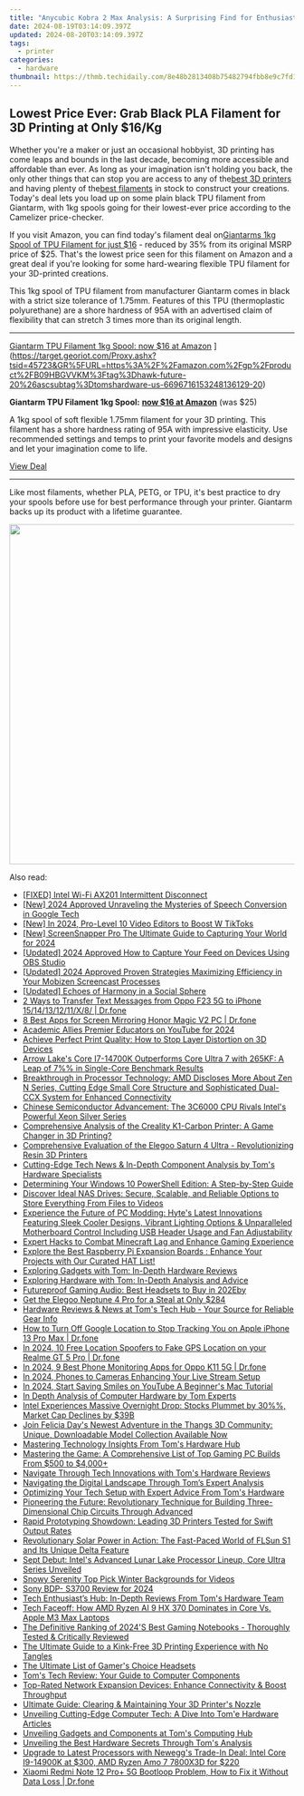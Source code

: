 ```yaml
---
title: "Anycubic Kobra 2 Max Analysis: A Surprising Find for Enthusiasts"
date: 2024-08-19T03:14:09.397Z
updated: 2024-08-20T03:14:09.397Z
tags:
  - printer
categories:
  - hardware
thumbnail: https://thmb.techidaily.com/8e48b2813408b75482794fbb8e9c7fd16cd8c115a0a176db85647e2b441ce187.jpg
---
```


## Lowest Price Ever: Grab Black PLA Filament for 3D Printing at Only $16/Kg

Whether you're a maker or just an occasional hobbyist, 3D printing has come leaps and bounds in the last decade, becoming more accessible and affordable than ever. As long as your imagination isn't holding you back, the only other things that can stop you are access to any of the[best 3D printers](https://www.tomshardware.com/best-picks/best-3d-printers) and having plenty of the[best filaments](https://www.tomshardware.com/best-picks/best-filaments-for-3d-printing) in stock to construct your creations. Today's deal lets you load up on some plain black TPU filament from Giantarm, with 1kg spools going for their lowest-ever price according to the Camelizer price-checker.

 If you visit Amazon, you can find today's filament deal on[Giantarms 1kg Spool of TPU Filament for just $16](https://target.georiot.com/Proxy.ashx?tsid=45723&GR%5FURL=https%3A%2F%2Famazon.com%2Fgp%2Fproduct%2FB09HBGVVKM%3Ftag%3Dhawk-future-20%26ascsubtag%3Dtomshardware-us-7057172478014116574-20) \- reduced by 35% from its original MSRP price of $25\. That's the lowest price seen for this filament on Amazon and a great deal if you're looking for some hard-wearing flexible TPU filament for your 3D-printed creations.

 This 1kg spool of TPU filament from manufacturer Giantarm comes in black with a strict size tolerance of 1.75mm. Features of this TPU (thermoplastic polyurethane) are a shore hardness of 95A with an advertised claim of flexibility that can stretch 3 times more than its original length.

---

[Giantarm TPU Filament 1kg Spool: now $16 at Amazon](https://cdn.mos.cms.futurecdn.net/PAhV48MHiDQzyvDpWobjeD-200-100.png "Giantarm TPU Filament 1kg Spool: now $16 at Amazon") ](https://target.georiot.com/Proxy.ashx?tsid=45723&GR%5FURL=https%3A%2F%2Famazon.com%2Fgp%2Fproduct%2FB09HBGVVKM%3Ftag%3Dhawk-future-20%26ascsubtag%3Dtomshardware-us-6696716153248136129-20)

**Giantarm TPU Filament 1kg Spool:** [**now $16 at Amazon**](https://target.georiot.com/Proxy.ashx?tsid=45723&GR%5FURL=https%3A%2F%2Famazon.com%2Fgp%2Fproduct%2FB09HBGVVKM%3Ftag%3Dhawk-future-20%26ascsubtag%3Dtomshardware-us-6564536993832971154-20) (was $25)  
  
 A 1kg spool of soft flexible 1.75mm filament for your 3D printing. This filament has a shore hardness rating of 95A with impressive elasticity. Use recommended settings and temps to print your favorite models and designs and let your imagination come to life.

[View Deal](https://target.georiot.com/Proxy.ashx?tsid=45723&GR%5FURL=https%3A%2F%2Famazon.com%2Fgp%2Fproduct%2FB09HBGVVKM%3Ftag%3Dhawk-future-20%26ascsubtag%3Dtomshardware-us-6696716153248136129-20)

---

 Like most filaments, whether PLA, PETG, or TPU, it's best practice to dry your spools before use for best performance through your printer. Giantarm backs up its product with a lifetime guarantee.


<ins class="adsbygoogle"
     style="display:block"
     data-ad-format="autorelaxed"
     data-ad-client="ca-pub-7571918770474297"
     data-ad-slot="1223367746"></ins>



<ins class="adsbygoogle"
     style="display:block"
     data-ad-client="ca-pub-7571918770474297"
     data-ad-slot="8358498916"
     data-ad-format="auto"
     data-full-width-responsive="true"></ins>

<!-- affiliate ads begin -->
<a href="https://appsumo.8odi.net/c/5597632/2075482/7443" target="_top" id="2075482"><img src="//a.impactradius-go.com/display-ad/7443-2075482" border="0" alt="" width="1200" height="600"/></a><img height="0" width="0" src="https://appsumo.8odi.net/i/5597632/2075482/7443" style="position:absolute;visibility:hidden;" border="0" />
<!-- affiliate ads end -->
<span class="atpl-alsoreadstyle">Also read:</span>
<div><ul>
<li><a href="https://driver-error.techidaily.com/fixed-intel-wi-fi-ax201-intermittent-disconnect/"><u>[FIXED] Intel Wi-Fi AX201 Intermittent Disconnect</u></a></li>
<li><a href="https://screen-capture.techidaily.com/new-2024-approved-unraveling-the-mysteries-of-speech-conversion-in-google-tech/"><u>[New] 2024 Approved  Unraveling the Mysteries of Speech Conversion in Google Tech</u></a></li>
<li><a href="https://tiktok-video-recordings.techidaily.com/new-in-2024-pro-level-10-video-editors-to-boost-w-tiktoks/"><u>[New] In 2024, Pro-Level 10 Video Editors to Boost W TikToks</u></a></li>
<li><a href="https://digital-screen-recording.techidaily.com/new-screensnapper-pro-the-ultimate-guide-to-capturing-your-world-for-2024/"><u>[New] ScreenSnapper Pro  The Ultimate Guide to Capturing Your World for 2024</u></a></li>
<li><a href="https://facebook-video-recording.techidaily.com/updated-2024-approved-how-to-capture-your-feed-on-devices-using-obs-studio/"><u>[Updated] 2024 Approved  How to Capture Your Feed on Devices Using OBS Studio</u></a></li>
<li><a href="https://on-screen-recording.techidaily.com/updated-2024-approved-proven-strategies-maximizing-efficiency-in-your-mobizen-screencast-processes/"><u>[Updated] 2024 Approved  Proven Strategies  Maximizing Efficiency in Your Mobizen Screencast Processes</u></a></li>
<li><a href="https://tiktok-clips.techidaily.com/updated-echoes-of-harmony-in-a-social-sphere/"><u>[Updated] Echoes of Harmony in a Social Sphere</u></a></li>
<li><a href="https://blog-min.techidaily.com/2-ways-to-transfer-text-messages-from-oppo-f23-5g-to-iphone-1514131211x8-drfone-by-drfone-transfer-from-android-transfer-from-android/"><u>2 Ways to Transfer Text Messages from Oppo F23 5G to iPhone 15/14/13/12/11/X/8/ | Dr.fone</u></a></li>
<li><a href="https://screen-mirror.techidaily.com/8-best-apps-for-screen-mirroring-honor-magic-v2-pc-drfone-by-drfone-android/"><u>8 Best Apps for Screen Mirroring Honor Magic V2 PC | Dr.fone</u></a></li>
<li><a href="https://youtube-clips.techidaily.com/academic-allies-premier-educators-on-youtube-for-2024/"><u>Academic Allies  Premier Educators on YouTube for 2024</u></a></li>
<li><a href="https://hardware-tips.techidaily.com/achieve-perfect-print-quality-how-to-stop-layer-distortion-on-3d-devices/"><u>Achieve Perfect Print Quality: How to Stop Layer Distortion on 3D Devices</u></a></li>
<li><a href="https://hardware-tips.techidaily.com/arrow-lakes-core-i7-14700k-outperforms-core-ultra-7-with-265kf-a-leap-of-7-in-single-core-benchmark-results/"><u>Arrow Lake's Core I7-14700K Outperforms Core Ultra 7 with 265KF: A Leap of 7%% in Single-Core Benchmark Results</u></a></li>
<li><a href="https://hardware-tips.techidaily.com/breakthrough-in-processor-technology-amd-discloses-more-about-zen-n-series-cutting-edge-small-core-structure-and-sophisticated-dual-ccx-system-for-enhanced-29/"><u>Breakthrough in Processor Technology: AMD Discloses More About Zen N Series, Cutting Edge Small Core Structure and Sophisticated Dual-CCX System for Enhanced Connectivity</u></a></li>
<li><a href="https://hardware-tips.techidaily.com/chinese-semiconductor-advancement-the-3c6000-cpu-rivals-intels-powerful-xeon-silver-series/"><u>Chinese Semiconductor Advancement: The 3C6000 CPU Rivals Intel's Powerful Xeon Silver Series</u></a></li>
<li><a href="https://hardware-tips.techidaily.com/comprehensive-analysis-of-the-creality-k1-carbon-printer-a-game-changer-in-3d-printing/"><u>Comprehensive Analysis of the Creality K1-Carbon Printer: A Game Changer in 3D Printing?</u></a></li>
<li><a href="https://hardware-tips.techidaily.com/comprehensive-evaluation-of-the-elegoo-saturn-4-ultra-revolutionizing-resin-3d-printers/"><u>Comprehensive Evaluation of the Elegoo Saturn 4 Ultra - Revolutionizing Resin 3D Printers</u></a></li>
<li><a href="https://hardware-tips.techidaily.com/cutting-edge-tech-news-and-in-depth-component-analysis-by-toms-hardware-specialists/"><u>Cutting-Edge Tech News & In-Depth Component Analysis by Tom's Hardware Specialists</u></a></li>
<li><a href="https://win-forum.techidaily.com/determining-your-windows-10-powershell-edition-a-step-by-step-guide/"><u>Determining Your Windows 10 PowerShell Edition: A Step-by-Step Guide</u></a></li>
<li><a href="https://hardware-tips.techidaily.com/discover-ideal-nas-drives-secure-scalable-and-reliable-options-to-store-everything-from-files-to-videos/"><u>Discover Ideal NAS Drives: Secure, Scalable, and Reliable Options to Store Everything From Files to Videos</u></a></li>
<li><a href="https://hardware-tips.techidaily.com/experience-the-future-of-pc-modding-hytes-latest-innovations-featuring-sleek-cooler-designs-vibrant-lighting-options-and-unparalleled-motherboard-control-in4/"><u>Experience the Future of PC Modding: Hyte's Latest Innovations Featuring Sleek Cooler Designs, Vibrant Lighting Options & Unparalleled Motherboard Control Including USB Header Usage and Fan Adjustability</u></a></li>
<li><a href="https://common-error.techidaily.com/expert-hacks-to-combat-minecraft-lag-and-enhance-gaming-experience/"><u>Expert Hacks to Combat Minecraft Lag and Enhance Gaming Experience</u></a></li>
<li><a href="https://hardware-tips.techidaily.com/explore-the-best-raspberry-pi-expansion-boards-enhance-your-projects-with-our-curated-hat-list/"><u>Explore the Best Raspberry Pi Expansion Boards : Enhance Your Projects with Our Curated HAT List!</u></a></li>
<li><a href="https://hardware-tips.techidaily.com/exploring-gadgets-with-tom-in-depth-hardware-reviews/"><u>Exploring Gadgets with Tom: In-Depth Hardware Reviews</u></a></li>
<li><a href="https://hardware-tips.techidaily.com/exploring-hardware-with-tom-in-depth-analysis-and-advice/"><u>Exploring Hardware with Tom: In-Depth Analysis and Advice</u></a></li>
<li><a href="https://hardware-tips.techidaily.com/futureproof-gaming-audio-best-headsets-to-buy-in-202eby/"><u>Futureproof Gaming Audio: Best Headsets to Buy in 202Eby</u></a></li>
<li><a href="https://hardware-tips.techidaily.com/1723125142417-get-the-elegoo-neptune-4-pro-for-a-steal-at-only-284/"><u>Get the Elegoo Neptune 4 Pro for a Steal at Only $284</u></a></li>
<li><a href="https://hardware-tips.techidaily.com/hardware-reviews-and-news-at-toms-tech-hub-your-source-for-reliable-gear-info/"><u>Hardware Reviews & News at Tom's Tech Hub - Your Source for Reliable Gear Info</u></a></li>
<li><a href="https://ios-location-track.techidaily.com/how-to-turn-off-google-location-to-stop-tracking-you-on-apple-iphone-13-pro-max-drfone-by-drfone-virtual-ios/"><u>How to Turn Off Google Location to Stop Tracking You on Apple iPhone 13 Pro Max | Dr.fone</u></a></li>
<li><a href="https://android-location.techidaily.com/in-2024-10-free-location-spoofers-to-fake-gps-location-on-your-realme-gt-5-pro-drfone-by-drfone-virtual/"><u>In 2024, 10 Free Location Spoofers to Fake GPS Location on your Realme GT 5 Pro | Dr.fone</u></a></li>
<li><a href="https://android-location-track.techidaily.com/in-2024-9-best-phone-monitoring-apps-for-oppo-k11-5g-drfone-by-drfone-virtual-android/"><u>In 2024, 9 Best Phone Monitoring Apps for Oppo K11 5G | Dr.fone</u></a></li>
<li><a href="https://screen-activity-recording.techidaily.com/in-2024-phones-to-cameras-enhancing-your-live-stream-setup/"><u>In 2024, Phones to Cameras  Enhancing Your Live Stream Setup</u></a></li>
<li><a href="https://youtube-help.techidaily.com/in-2024-start-saving-smiles-on-youtube-a-beginners-mac-tutorial/"><u>In 2024, Start Saving Smiles on YouTube  A Beginner's Mac Tutorial</u></a></li>
<li><a href="https://hardware-tips.techidaily.com/in-depth-analysis-of-computer-hardware-by-tom-experts/"><u>In Depth Analysis of Computer Hardware by Tom Experts</u></a></li>
<li><a href="https://hardware-tips.techidaily.com/intel-experiences-massive-overnight-drop-stocks-plummet-by-30-market-cap-declines-by-39b/"><u>Intel Experiences Massive Overnight Drop: Stocks Plummet by 30%%, Market Cap Declines by $39B</u></a></li>
<li><a href="https://hardware-tips.techidaily.com/join-felicia-days-newest-adventure-in-the-thangs-3d-community-unique-downloadable-model-collection-available-now/"><u>Join Felicia Day's Newest Adventure in the Thangs 3D Community: Unique, Downloadable Model Collection Available Now</u></a></li>
<li><a href="https://hardware-tips.techidaily.com/mastering-technology-insights-from-toms-hardware-hub/"><u>Mastering Technology Insights From Tom's Hardware Hub</u></a></li>
<li><a href="https://hardware-tips.techidaily.com/mastering-the-game-a-comprehensive-list-of-top-gaming-pc-builds-from-500-to-4000plus/"><u>Mastering the Game: A Comprehensive List of Top Gaming PC Builds From $500 to $4,000+</u></a></li>
<li><a href="https://hardware-tips.techidaily.com/navigate-through-tech-innovations-with-toms-hardware-reviews/"><u>Navigate Through Tech Innovations with Tom's Hardware Reviews</u></a></li>
<li><a href="https://hardware-tips.techidaily.com/navigating-the-digital-landscape-through-toms-expert-analysis/"><u>Navigating the Digital Landscape Through Tom’s Expert Analysis</u></a></li>
<li><a href="https://hardware-tips.techidaily.com/optimizing-your-tech-setup-with-expert-advice-from-toms-hardware/"><u>Optimizing Your Tech Setup with Expert Advice From Tom's Hardware</u></a></li>
<li><a href="https://hardware-tips.techidaily.com/pioneering-the-future-revolutionary-technique-for-building-three-dimensional-chip-circuits-through-advanced/"><u>Pioneering the Future: Revolutionary Technique for Building Three-Dimensional Chip Circuits Through Advanced</u></a></li>
<li><a href="https://hardware-tips.techidaily.com/rapid-prototyping-showdown-leading-3d-printers-tested-for-swift-output-rates/"><u>Rapid Prototyping Showdown: Leading 3D Printers Tested for Swift Output Rates</u></a></li>
<li><a href="https://hardware-tips.techidaily.com/revolutionary-solar-power-in-action-the-fast-paced-world-of-flsun-s1-and-its-unique-delta-feature/"><u>Revolutionary Solar Power in Action: The Fast-Paced World of FLSun S1 and Its Unique Delta Feature</u></a></li>
<li><a href="https://hardware-tips.techidaily.com/sept-debut-intels-advanced-lunar-lake-processor-lineup-core-ultra-series-unveiled/"><u>Sept Debut: Intel's Advanced Lunar Lake Processor Lineup, Core Ultra Series Unveiled</u></a></li>
<li><a href="https://youtube-web.techidaily.com/-serenity-top-pick-winter-backgrounds-for-videos/"><u>Snowy Serenity  Top Pick Winter Backgrounds for Videos</u></a></li>
<li><a href="https://extra-hints.techidaily.com/sony-bdp-s3700-review-for-2024/"><u>Sony BDP- S3700 Review for 2024</u></a></li>
<li><a href="https://hardware-tips.techidaily.com/tech-enthusiasts-hub-in-depth-reviews-from-toms-hardware-team/"><u>Tech Enthusiast’s Hub: In-Depth Reviews From Tom's Hardware Team</u></a></li>
<li><a href="https://hardware-tips.techidaily.com/tech-faceoff-how-amd-ryzen-ai-9-hx-370-dominates-in-core-vs-apple-m3-max-laptops/"><u>Tech Faceoff: How AMD Ryzen AI 9 HX 370 Dominates in Core Vs. Apple M3 Max Laptops</u></a></li>
<li><a href="https://hardware-tips.techidaily.com/the-definitive-ranking-of-2024s-best-gaming-notebooks-thoroughly-tested-and-critically-reviewed/"><u>The Definitive Ranking of 2024'S Best Gaming Notebooks - Thoroughly Tested & Critically Reviewed</u></a></li>
<li><a href="https://hardware-tips.techidaily.com/the-ultimate-guide-to-a-kink-free-3d-printing-experience-with-no-tangles/"><u>The Ultimate Guide to a Kink-Free 3D Printing Experience with No Tangles</u></a></li>
<li><a href="https://hardware-tips.techidaily.com/the-ultimate-list-of-gamers-choice-headsets/"><u>The Ultimate List of Gamer's Choice Headsets</u></a></li>
<li><a href="https://hardware-tips.techidaily.com/toms-tech-review-your-guide-to-computer-components/"><u>Tom's Tech Review: Your Guide to Computer Components</u></a></li>
<li><a href="https://hardware-tips.techidaily.com/top-rated-network-expansion-devices-enhance-connectivity-and-boost-throughput/"><u>Top-Rated Network Expansion Devices: Enhance Connectivity & Boost Throughput</u></a></li>
<li><a href="https://hardware-tips.techidaily.com/ultimate-guide-clearing-and-maintaining-your-3d-printers-nozzle/"><u>Ultimate Guide: Clearing & Maintaining Your 3D Printer's Nozzle</u></a></li>
<li><a href="https://hardware-tips.techidaily.com/unveiling-cutting-edge-computer-tech-a-dive-into-tome-hardware-articles/"><u>Unveiling Cutting-Edge Computer Tech: A Dive Into Tom'e Hardware Articles</u></a></li>
<li><a href="https://hardware-tips.techidaily.com/unveiling-gadgets-and-components-at-toms-computing-hub/"><u>Unveiling Gadgets and Components at Tom's Computing Hub</u></a></li>
<li><a href="https://hardware-tips.techidaily.com/unveiling-the-best-hardware-secrets-through-toms-analysis/"><u>Unveiling the Best Hardware Secrets Through Tom's Analysis</u></a></li>
<li><a href="https://hardware-tips.techidaily.com/upgrade-to-latest-processors-with-neweggs-trade-in-deal-intel-core-i9-14900k-at-300-amd-ryzen-amo-7-7800x3d-for-220/"><u>Upgrade to Latest Processors with Newegg's Trade-In Deal: Intel Core I9-14900K at $300, AMD Ryzen Amo 7 7800X3D for $220</u></a></li>
<li><a href="https://howto.techidaily.com/xiaomi-redmi-note-12-proplus-5g-bootloop-problem-how-to-fix-it-without-data-loss-drfone-by-drfone-fix-android-problems-fix-android-problems/"><u>Xiaomi Redmi Note 12 Pro+ 5G Bootloop Problem, How to Fix it Without Data Loss | Dr.fone</u></a></li>
</ul></div>
